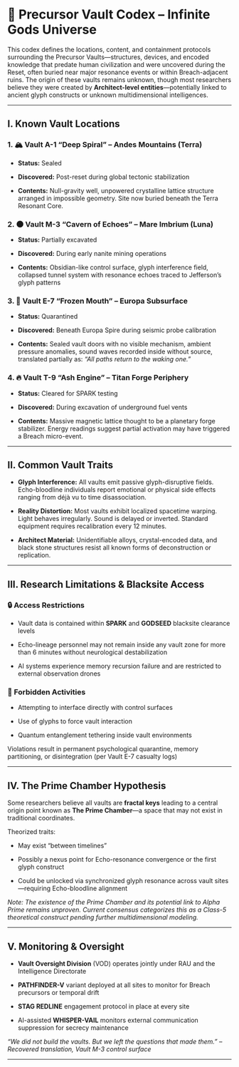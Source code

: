 # **🧩 Precursor Vault Codex – Infinite Gods Universe**

This codex defines the locations, content, and containment protocols surrounding the Precursor Vaults—structures, devices, and encoded knowledge that predate human civilization and were uncovered during the Reset, often buried near major resonance events or within Breach-adjacent ruins. The origin of these vaults remains unknown, though most researchers believe they were created by **Architect-level entities**—potentially linked to ancient glyph constructs or unknown multidimensional intelligences.

---

## **I. Known Vault Locations**

### **1\. 🏔️ Vault A-1 “Deep Spiral” – Andes Mountains (Terra)**

* **Status:** Sealed

* **Discovered:** Post-reset during global tectonic stabilization

* **Contents:** Null-gravity well, unpowered crystalline lattice structure arranged in impossible geometry. Site now buried beneath the Terra Resonant Core.

### **2\. 🌑 Vault M-3 “Cavern of Echoes” – Mare Imbrium (Luna)**

* **Status:** Partially excavated

* **Discovered:** During early nanite mining operations

* **Contents:** Obsidian-like control surface, glyph interference field, collapsed tunnel system with resonance echoes traced to Jefferson’s glyph patterns

### **3\. 🌌 Vault E-7 “Frozen Mouth” – Europa Subsurface**

* **Status:** Quarantined

* **Discovered:** Beneath Europa Spire during seismic probe calibration

* **Contents:** Sealed vault doors with no visible mechanism, ambient pressure anomalies, sound waves recorded inside without source, translated partially as: *“All paths return to the waking one.”*

### **4\. 🔥 Vault T-9 “Ash Engine” – Titan Forge Periphery**

* **Status:** Cleared for SPARK testing

* **Discovered:** During excavation of underground fuel vents

* **Contents:** Massive magnetic lattice thought to be a planetary forge stabilizer. Energy readings suggest partial activation may have triggered a Breach micro-event.

---

## **II. Common Vault Traits**

* **Glyph Interference:** All vaults emit passive glyph-disruptive fields. Echo-bloodline individuals report emotional or physical side effects ranging from déjà vu to time disassociation.

* **Reality Distortion:** Most vaults exhibit localized spacetime warping. Light behaves irregularly. Sound is delayed or inverted. Standard equipment requires recalibration every 12 minutes.

* **Architect Material:** Unidentifiable alloys, crystal-encoded data, and black stone structures resist all known forms of deconstruction or replication.

---

## **III. Research Limitations & Blacksite Access**

### **🔒 Access Restrictions**

* Vault data is contained within **SPARK** and **GODSEED** blacksite clearance levels

* Echo-lineage personnel may not remain inside any vault zone for more than 6 minutes without neurological destabilization

* AI systems experience memory recursion failure and are restricted to external observation drones

### **🛑 Forbidden Activities**

* Attempting to interface directly with control surfaces

* Use of glyphs to force vault interaction

* Quantum entanglement tethering inside vault environments

Violations result in permanent psychological quarantine, memory partitioning, or disintegration (per Vault E-7 casualty logs)

---

## **IV. The Prime Chamber Hypothesis**

Some researchers believe all vaults are **fractal keys** leading to a central origin point known as **The Prime Chamber**—a space that may not exist in traditional coordinates.

Theorized traits:

* May exist “between timelines”

* Possibly a nexus point for Echo-resonance convergence or the first glyph construct

* Could be unlocked via synchronized glyph resonance across vault sites—requiring Echo-bloodline alignment

*Note: The existence of the Prime Chamber and its potential link to Alpha Prime remains unproven. Current consensus categorizes this as a Class-5 theoretical construct pending further multidimensional modeling.*

---

## **V. Monitoring & Oversight**

* **Vault Oversight Division** (VOD) operates jointly under RAU and the Intelligence Directorate

* **PATHFINDER-V** variant deployed at all sites to monitor for Breach precursors or temporal drift

* **STAG REDLINE** engagement protocol in place at every site

* AI-assisted **WHISPER-VAIL** monitors external communication suppression for secrecy maintenance

*“We did not build the vaults. But we left the questions that made them.” – Recovered translation, Vault M-3 control surface*

---

